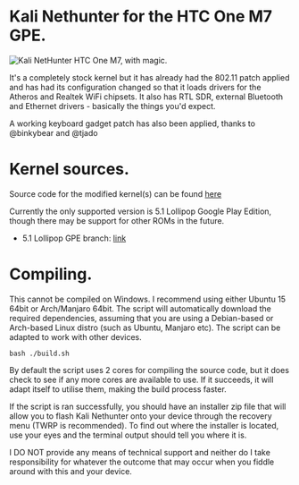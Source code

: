 # Kali Nethunter for the HTC One M7 GPE.
![Kali NetHunter](https://raw.githubusercontent.com/offensive-security/kali-nethunter/master/images/nethunter-git-logo.png)
HTC One M7, with magic.

It's a completely stock kernel but it has already had the 802.11 patch applied and has had its configuration changed so that it loads drivers for the Atheros and Realtek WiFi chipsets. It also has RTL SDR, external Bluetooth and Ethernet drivers - basically the things you'd expect.

A working keyboard gadget patch has also been applied, thanks to @binkybear and @tjado

# Kernel sources.

Source code for the modified kernel(s) can be found [here](https://github.com/lavanoid/android_kernel_htc_m7gpe)

Currently the only supported version is 5.1 Lollipop Google Play Edition, though there may be support for other ROMs in the future.

* 5.1 Lollipop GPE branch: [link](https://github.com/lavanoid/android_kernel_htc_m7gpe/tree/android-5.1)

# Compiling.

This cannot be compiled on Windows. I recommend using either Ubuntu 15 64bit or Arch/Manjaro 64bit. The script will automatically download the required dependencies, assuming that you are using a Debian-based or Arch-based Linux distro (such as Ubuntu, Manjaro etc). The script can be adapted to work with other devices.

    bash ./build.sh

By default the script uses 2 cores for compiling the source code, but it does check to see if any more cores are available to use. If it succeeds, it will adapt itself to utilise them, making the build process faster.

If the script is ran successfully, you should have an installer zip file that will allow you to flash Kali Nethunter onto your device through the recovery menu (TWRP is recommended). To find out where the installer is located, use your eyes and the terminal output should tell you where it is.

 I DO NOT provide any means of technical support and neither do I take responsibility for whatever the outcome that may occur when you fiddle around with this and your device.
